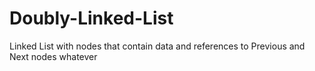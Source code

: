 # Doubly-Linked-List
Linked List with nodes that contain data and references to Previous and Next nodes
whatever
